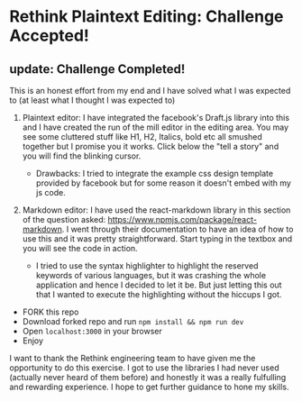 # Rethink Plaintext Editing: Challenge Accepted!
## update: Challenge Completed!

This is an honest effort from my end and I have solved what I was expected to (at least what I thought I was expected to)

1. Plaintext editor: I have integrated the facebook's Draft.js library into this and I have created the run of the mill editor in the editing area. You may see some cluttered stuff like H1, H2, Italics, bold etc all smushed together but I promise you it works. Click below the "tell a story" and you will find the blinking cursor.
    - Drawbacks: I tried to integrate the example css design template provided by facebook but for some reason it doesn't embed with my js code.

2. Markdown editor: I have used the react-markdown library in this section of the question asked: https://www.npmjs.com/package/react-markdown. I went through their documentation to have an idea of how to use this and it was pretty straightforward. Start typing in the textbox and you will see the code in action.
    - I tried to use the syntax highlighter to highlight the reserved keywords of various languages, but it was crashing the whole application and hence I decided to let it be. But just letting this out that I wanted to execute the highlighting without the hiccups I got.




- FORK this repo
- Download forked repo and run `npm install && npm run dev`
- Open `localhost:3000` in your browser
- Enjoy

I want to thank the Rethink engineering team to have given me the opportunity to do this exercise. I got to use the libraries I had never used (actually never heard of them before) and honestly it was a really fulfulling and rewarding experience. I hope to get further guidance to hone my skills.